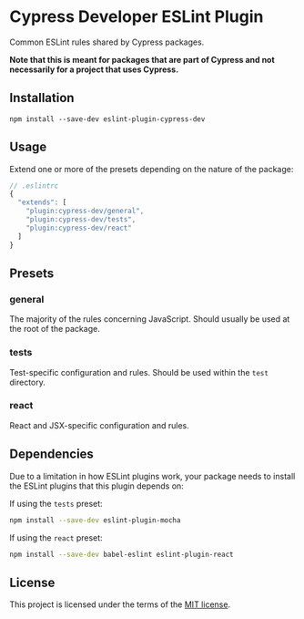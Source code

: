 # Cypress Developer ESLint Plugin

Common ESLint rules shared by Cypress packages.

**Note that this is meant for packages that are part of Cypress and not necessarily for a project that uses Cypress.**

## Installation

```
npm install --save-dev eslint-plugin-cypress-dev
```

## Usage

Extend one or more of the presets depending on the nature of the package:

```js
// .eslintrc
{
  "extends": [
    "plugin:cypress-dev/general",
    "plugin:cypress-dev/tests",
    "plugin:cypress-dev/react"
  ]
}
```

## Presets

### general

The majority of the rules concerning JavaScript. Should usually be used at the root of the package.

### tests

Test-specific configuration and rules. Should be used within the `test` directory.

### react

React and JSX-specific configuration and rules.

## Dependencies

Due to a limitation in how ESLint plugins work, your package needs to install the ESLint plugins that this plugin depends on:

If using the `tests` preset:

```bash
npm install --save-dev eslint-plugin-mocha
```

If using the `react` preset:

```bash
npm install --save-dev babel-eslint eslint-plugin-react
```

## License

This project is licensed under the terms of the [MIT license](/LICENSE.md).

